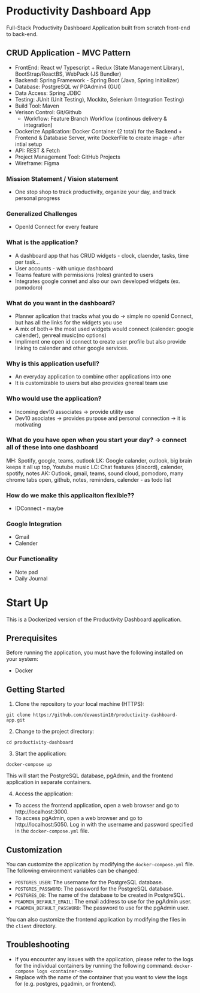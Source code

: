 # Productivity Dashboard App
Full-Stack Productivity Dashboard Application built from scratch front-end to back-end.

## CRUD Application - MVC Pattern
- FrontEnd: React w/ Typescript + Redux (State Management Library), BootStrap/ReactBS, WebPack (JS Bundler)
- Backend: Spring Framework - Spring Boot (Java, Spring Initializer)
- Database: PostgreSQL w/ PGAdmin4 (GUI)
- Data Access: Spring JDBC
- Testing: JUnit (Unit Testing), Mockito, Selenium (Integration Testing)
- Build Tool: Maven
- Verison Control: Git/Github
  - Workflow: Feature Branch Workflow (continous delivery & integration) 
- Dockerize Application: Docker Container (2 total) for the Backend + Frontend & Database Server, write DockerFile to create image - after intial setup
- API: REST & Fetch
- Project Management Tool: GitHub Projects
- Wireframe: Figma

### Mission Statement / Vision statement
- One stop shop to track productivity, organize your day, and track personal progress

### Generalized Challenges
- OpenId Connect for every feature

### What is the application?
- A dashboard app that has CRUD widgets - clock, claender, tasks, time per task...
- User accounts - with unique dashboard
- Teams feature with permissions (roles) granted to users
- Integrates google connet and also our own developed widgets (ex. pomodoro)

### What do you want in the dashboard?
- Planner aplication that tracks what you do -> simple no openid Connect, but has all the links for the widgets you use
- A mix of both-> the most used widgets would connect (calender: google calender),  genreal music(no options)
- Impliment one open id connect to create user profile but also provide linking to calender and other google services.

### Why is this application usefull?
- An everyday application to combine other applications into one
- It is customizable to users but also provides gnereal team use 

### Who would use the application?
- Incoming dev10 associates -> provide utility use
- Dev10 asociates -> provides purpose and personal connection -> it is motivating 

### What do you have open when you start your day? -> connect all of these into one dashboard
MH:  Spotify,  google, teams, outlook
LK:  Google calander, outlook,  big brain keeps it all up top,  Youtube music
LC:  Chat features (discord), calender, spotify, notes
AK:  Outlook, gmail, teams, sound cloud, pomodoro, many chrome tabs open, github, notes, reminders, calender - as todo list

### How do we make this applicaiton flexible??
- IDConnect - maybe

### Google Integration
- Gmail
- Calender

### Our Functionality
- Note pad
- Daily Journal 


# Start Up

This is a Dockerized version of the Productivity Dashboard application.

## Prerequisites

Before running the application, you must have the following installed on your system:

- Docker

## Getting Started

1. Clone the repository to your local machine (HTTPS):

`git clone https://github.com/devaustin10/productivity-dashboard-app.git`

2. Change to the project directory:

`cd productivity-dashboard`

3. Start the application:

`docker-compose up`

This will start the PostgreSQL database, pgAdmin, and the frontend application in separate containers.

4. Access the application:

- To access the frontend application, open a web browser and go to http://localhost:3000.
- To access pgAdmin, open a web browser and go to http://localhost:5050. Log in with the username and password specified in the `docker-compose.yml` file.

## Customization

You can customize the application by modifying the `docker-compose.yml` file. The following environment variables can be changed:

- `POSTGRES_USER`: The username for the PostgreSQL database.
- `POSTGRES_PASSWORD`: The password for the PostgreSQL database.
- `POSTGRES_DB`: The name of the database to be created in PostgreSQL.
- `PGADMIN_DEFAULT_EMAIL`: The email address to use for the pgAdmin user.
- `PGADMIN_DEFAULT_PASSWORD`: The password to use for the pgAdmin user.

You can also customize the frontend application by modifying the files in the `client` directory.

## Troubleshooting

- If you encounter any issues with the application, please refer to the logs for the individual containers by running the following command: `docker-compose logs <container-name>`
- Replace <container-name> with the name of the container that you want to view the logs for (e.g. postgres, pgadmin, or frontend).
